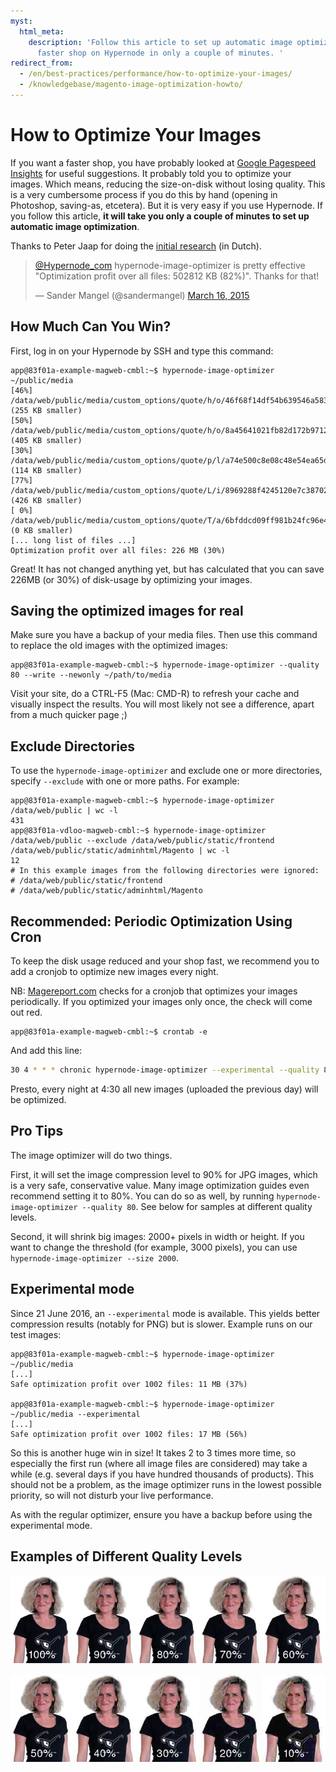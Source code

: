 ```yaml
---
myst:
  html_meta:
    description: 'Follow this article to set up automatic image optimization for a
      faster shop on Hypernode in only a couple of minutes. '
redirect_from:
  - /en/best-practices/performance/how-to-optimize-your-images/
  - /knowledgebase/magento-image-optimization-howto/
---
```


<!-- source: https://support.hypernode.com/en/best-practices/performance/how-to-optimize-your-images/ -->

# How to Optimize Your Images

If you want a faster shop, you have probably looked at [Google Pagespeed Insights](https://developers.google.com/speed/pagespeed/insights/) for useful suggestions. It probably told you to optimize your images. Which means, reducing the size-on-disk without losing quality. This is a very cumbersome process if you do this by hand (opening in Photoshop, saving-as, etcetera). But it is very easy if you use Hypernode. If you follow this article, **it will take you only a couple of minutes to set up automatic image optimization**.

Thanks to Peter Jaap for doing the [initial research](https://www.byte.nl/blog/afbeeldingen-optimaliseren-magento-bespaart-veel-webruimte/) (in Dutch).

> [@Hypernode_com](https://twitter.com/Hypernode_com) hypernode-image-optimizer is pretty effective "Optimization profit over all files: 502812 KB (82%)". Thanks for that!
>
> — Sander Mangel (@sandermangel) [March 16, 2015](https://twitter.com/sandermangel/status/577459189867528192)

## How Much Can You Win?

First, log in on your Hypernode by SSH and type this command:

```console
app@83f01a-example-magweb-cmbl:~$ hypernode-image-optimizer ~/public/media
[46%] /data/web/public/media/custom_options/quote/h/o/46f68f14df54b639546a583a942cd7c2.png (255 KB smaller)
[50%] /data/web/public/media/custom_options/quote/h/o/8a45641021fb82d172b9712f6631c49a.png (405 KB smaller)
[30%] /data/web/public/media/custom_options/quote/p/l/a74e500c8e08c48e54ea65d8422bc68e.png (114 KB smaller)
[77%] /data/web/public/media/custom_options/quote/L/i/8969288f4245120e7c3870287cce0ff3.jpg (426 KB smaller)
[ 0%] /data/web/public/media/custom_options/quote/T/a/6bfddcd09ff981b24fc96e442700f2df.png (0 KB smaller)
[... long list of files ...]
Optimization profit over all files: 226 MB (30%)
```

Great! It has not changed anything yet, but has calculated that you can save 226MB (or 30%) of disk-usage by optimizing your images.

## Saving the optimized images for real

Make sure you have a backup of your media files. Then use this command to replace the old images with the optimized images:

```console
app@83f01a-example-magweb-cmbl:~$ hypernode-image-optimizer --quality 80 --write --newonly ~/path/to/media
```

Visit your site, do a CTRL-F5 (Mac: CMD-R) to refresh your cache and visually inspect the results. You will most likely not see a difference, apart from a much quicker page ;)

## Exclude Directories

To use the `hypernode-image-optimizer` and exclude one or more directories, specify `--exclude` with one or more paths. For example:

```console
app@83f01a-example-magweb-cmbl:~$ hypernode-image-optimizer /data/web/public | wc -l
431
app@83f01a-vdloo-magweb-cmbl:~$ hypernode-image-optimizer /data/web/public --exclude /data/web/public/static/frontend /data/web/public/static/adminhtml/Magento | wc -l
12
# In this example images from the following directories were ignored:
# /data/web/public/static/frontend
# /data/web/public/static/adminhtml/Magento
```

## Recommended: Periodic Optimization Using Cron

To keep the disk usage reduced and your shop fast, we recommend you to add a cronjob to optimize new images every night.

NB: [Magereport.com](http://magereport.com) checks for a cronjob that optimizes your images periodically. If you optimized your images only once, the check will come out red.

```console
app@83f01a-example-magweb-cmbl:~$ crontab -e
```

And add this line:

```bash
30 4 * * * chronic hypernode-image-optimizer --experimental --quality 80 --write --newonly ~/public/media
```

Presto, every night at 4:30 all new images (uploaded the previous day) will be optimized.

## Pro Tips

The image optimizer will do two things.

First, it will set the image compression level to 90% for JPG images, which is a very safe, conservative value. Many image optimization guides even recommend setting it to 80%. You can do so as well, by running `hypernode-image-optimizer --quality 80`. See below for samples at different quality levels.

Second, it will shrink big images: 2000+ pixels in width or height. If you want to change the threshold (for example, 3000 pixels), you can use `hypernode-image-optimizer --size 2000`.

## Experimental mode

Since 21 June 2016, an `--experimental` mode is available. This yields better compression results (notably for PNG) but is slower. Example runs on our test images:

```console
app@83f01a-example-magweb-cmbl:~$ hypernode-image-optimizer ~/public/media
[...]
Safe optimization profit over 1002 files: 11 MB (37%)

app@83f01a-example-magweb-cmbl:~$ hypernode-image-optimizer ~/public/media --experimental
[...]
Safe optimization profit over 1002 files: 17 MB (56%)

```

So this is another huge win in size! It takes 2 to 3 times more time, so especially the first run (where all image files are considered) may take a while (e.g. several days if you have hundred thousands of products). This should not be a problem, as the image optimizer runs in the lowest possible priority, so will not disturb your live performance.

As with the regular optimizer, ensure you have a backup before using the experimental mode.

## Examples of Different Quality Levels

![result100](_res/result100.png)

![result50](_res/result50.png)
